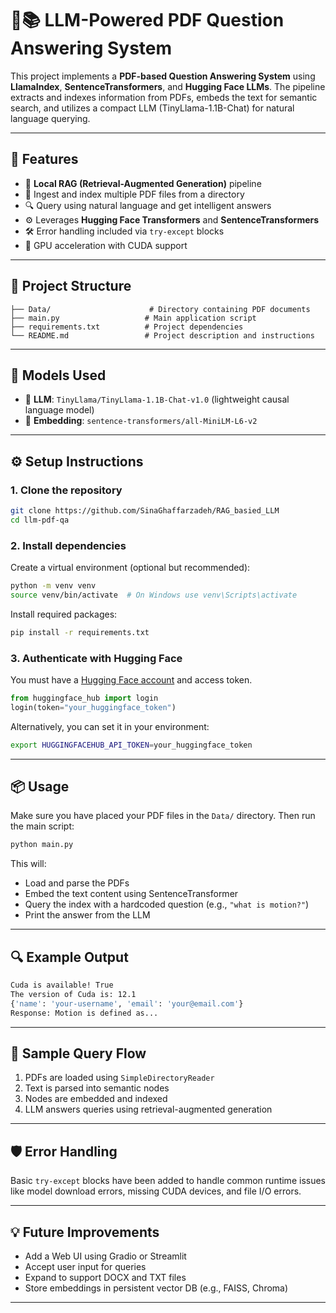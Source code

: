 # 🦙📚 LLM-Powered PDF Question Answering System

This project implements a **PDF-based Question Answering System** using **LlamaIndex**, **SentenceTransformers**, and **Hugging Face LLMs**. The pipeline extracts and indexes information from PDFs, embeds the text for semantic search, and utilizes a compact LLM (TinyLlama-1.1B-Chat) for natural language querying.

---

## 🔧 Features

- 🧠 **Local RAG (Retrieval-Augmented Generation)** pipeline
- 📄 Ingest and index multiple PDF files from a directory
- 🔍 Query using natural language and get intelligent answers
- ⚙️ Leverages **Hugging Face Transformers** and **SentenceTransformers**
- 🛠️ Error handling included via `try-except` blocks
- 🚀 GPU acceleration with CUDA support

---

## 📁 Project Structure

```
├── Data/                      # Directory containing PDF documents
├── main.py                   # Main application script
├── requirements.txt          # Project dependencies
└── README.md                 # Project description and instructions
```

---

## 🧠 Models Used

- 🔡 **LLM**: `TinyLlama/TinyLlama-1.1B-Chat-v1.0` (lightweight causal language model)
- 📏 **Embedding**: `sentence-transformers/all-MiniLM-L6-v2`

---

## ⚙️ Setup Instructions

### 1. Clone the repository

```bash
git clone https://github.com/SinaGhaffarzadeh/RAG_basied_LLM
cd llm-pdf-qa
```

### 2. Install dependencies

Create a virtual environment (optional but recommended):

```bash
python -m venv venv
source venv/bin/activate  # On Windows use venv\Scripts\activate
```

Install required packages:

```bash
pip install -r requirements.txt
```

### 3. Authenticate with Hugging Face

You must have a [Hugging Face account](https://huggingface.co/) and access token.

```python
from huggingface_hub import login
login(token="your_huggingface_token")
```

Alternatively, you can set it in your environment:

```bash
export HUGGINGFACEHUB_API_TOKEN=your_huggingface_token
```

---

## 📦 Usage

Make sure you have placed your PDF files in the `Data/` directory. Then run the main script:

```bash
python main.py
```

This will:

- Load and parse the PDFs
- Embed the text content using SentenceTransformer
- Query the index with a hardcoded question (e.g., `"what is motion?"`)
- Print the answer from the LLM

---

## 🔍 Example Output

```bash
Cuda is available! True
The version of Cuda is: 12.1
{'name': 'your-username', 'email': 'your@email.com'}
Response: Motion is defined as...
```

---

## 🧪 Sample Query Flow

1. PDFs are loaded using `SimpleDirectoryReader`
2. Text is parsed into semantic nodes
3. Nodes are embedded and indexed
4. LLM answers queries using retrieval-augmented generation

---

## 🛡️ Error Handling

Basic `try-except` blocks have been added to handle common runtime issues like model download errors, missing CUDA devices, and file I/O errors.

---

## 💡 Future Improvements

- Add a Web UI using Gradio or Streamlit
- Accept user input for queries
- Expand to support DOCX and TXT files
- Store embeddings in persistent vector DB (e.g., FAISS, Chroma)

---
